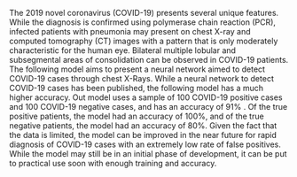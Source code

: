 The 2019 novel coronavirus (COVID-19) presents several unique features. While the diagnosis is confirmed using polymerase chain reaction (PCR), infected patients with pneumonia may present on chest X-ray and computed tomography (CT) images with a pattern that is only moderately characteristic for the human eye. Bilateral multiple lobular and subsegmental areas of consolidation can be observed in COVID-19 patients. The following model aims to present a neural network aimed to detect COVID-19 cases through chest X-Rays. While a neural network to detect COVID-19 cases has been published, the following model has a much higher accuracy. Out model uses a sample of 100 COVID-19 positive cases and 100 COVID-19 negative cases, and has an accuracy of 91% . Of the true positive patients, the model had an accuracy of 100%, and of the true negative patients, the model had an accuracy of 80%. Given the fact that the data is limited, the model can be improved in the near future for rapid diagnosis of COVID-19 cases with an extremely low rate of false positives. While the model may still be in an initial phase of development, it can be put to practical use soon with enough training and accuracy.
